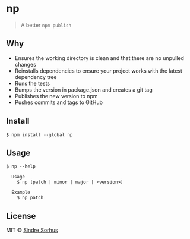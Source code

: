 # np

> A better `npm publish`


## Why

- Ensures the working directory is clean and that there are no unpulled changes
- Reinstalls dependencies to ensure your project works with the latest dependency tree
- Runs the tests
- Bumps the version in package.json and creates a git tag
- Publishes the new version to npm
- Pushes commits and tags to GitHub


## Install

```
$ npm install --global np
```


## Usage

```
$ np --help

  Usage
    $ np [patch | minor | major | <version>]

  Example
    $ np patch
```


## License

MIT © [Sindre Sorhus](https://sindresorhus.com)
